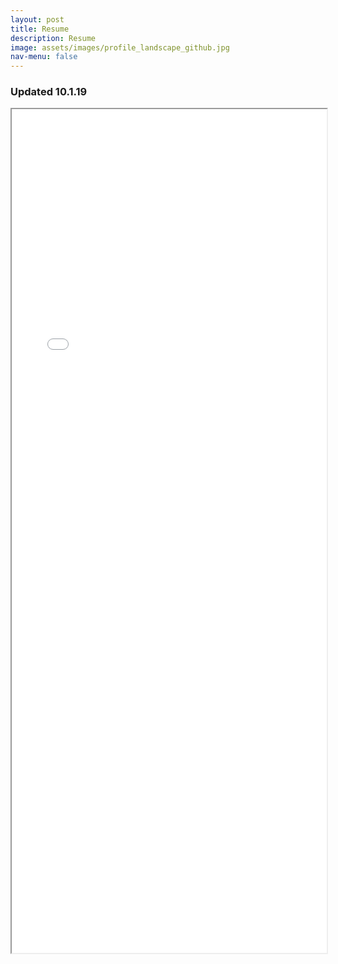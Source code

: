 ```yaml
---
layout: post
title: Resume
description: Resume
image: assets/images/profile_landscape_github.jpg
nav-menu: false
---
```


<html>
  <head>
    <title>Cliff's Resume</title>
  </head>
  <body>
    <h3>Updated 10.1.19</h3>
    <iframe src="assets/pdfs/DataScienceResume.pdf#toolbar=0" width="100%" height="1350px">
    </iframe>
  </body>
</html>
